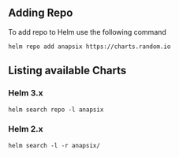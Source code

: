 ## Adding Repo

To add repo to Helm use the following command
```shell
helm repo add anapsix https://charts.random.io
```

## Listing available Charts

### Helm 3.x
```shell
helm search repo -l anapsix
```

### Helm 2.x
```shell
helm search -l -r anapsix/
```
